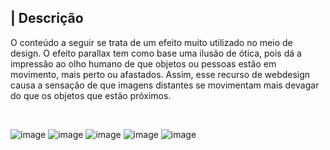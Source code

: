 ## | Descrição
<p>
   O conteúdo a seguir se trata de um efeito muito utilizado no meio de design. O efeito parallax tem como base
   uma ilusão de ótica, pois dá a impressão ao olho humano de que objetos ou pessoas estão em movimento, mais perto 
   ou afastados. Assim, esse recurso de webdesign causa a sensação de que imagens distantes se movimentam mais devagar 
   do que os objetos que estão próximos.
</p>

<br/>

![image](https://user-images.githubusercontent.com/122948103/217963307-cbf70e95-05ef-4e22-95cd-eea1bc5ab55f.png)
![image](https://user-images.githubusercontent.com/122948103/217963344-83433d96-251b-4c21-bce0-a760339228ca.png)
![image](https://user-images.githubusercontent.com/122948103/217963375-bd07aa57-4496-47f2-93bf-337f74891787.png)
![image](https://user-images.githubusercontent.com/122948103/217963449-43621297-a2c8-4fce-9fa3-70799d4405b6.png)
![image](https://user-images.githubusercontent.com/122948103/217963502-9fcfc492-17e9-4f72-8285-c2a87d5d4373.png)
